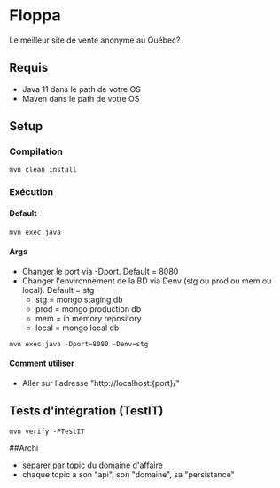 # Floppa

Le meilleur site de vente anonyme au Québec?

## Requis

- Java 11 dans le path de votre OS
- Maven dans le path de votre OS

## Setup

### Compilation

```
mvn clean install
```

### Exécution
#### Default
```
mvn exec:java
```
#### Args
- Changer le port via -Dport. Default = 8080
- Changer l'environnement de la BD via Denv (stg ou prod ou mem ou local). Default = stg
  - stg = mongo staging db
  - prod = mongo production db
  - mem = in memory repository
  - local = mongo local db
```
mvn exec:java -Dport=8080 -Denv=stg
```

#### Comment utiliser
- Aller sur l'adresse "http://localhost:{port}/" 

## Tests d'intégration (TestIT)
```
mvn verify -PTestIT
```

##Archi
- separer par topic du domaine d'affaire
- chaque topic a son "api", son "domaine", sa "persistance"